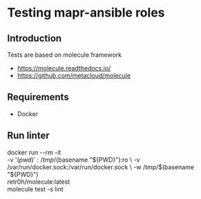 # Testing mapr-ansible roles

## Introduction

Tests are based on molecule framework
* https://molecule.readthedocs.io/
* https://github.com/metacloud/molecule

## Requirements

* Docker

## Run linter

docker run --rm -it \
    -v '$(pwd)':/tmp/$(basename "${PWD}"):ro \
    -v /var/run/docker.sock:/var/run/docker.sock \
    -w /tmp/$(basename "${PWD}") \
    retr0h/molecule:latest \
    molecule test -s lint

